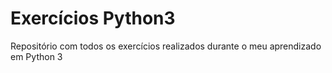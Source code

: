 # Exercícios Python3
Repositório com todos os exercícios realizados durante o meu aprendizado em Python 3
